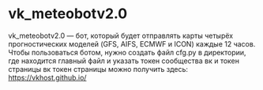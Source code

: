 # vk_meteobotv2.0 
vk_meteobotv2.0 — бот, который будет отправлять карты четырёх прогностических моделей (GFS, AIFS, ECMWF и ICON) каждые 12 часов.
Чтобы пользоваться ботом, нужно создать файл cfg.py в директории, где находится главный файл и указать токен сообщества вк и токен страницы вк
токен страницы можно получить здесь: https://vkhost.github.io/
